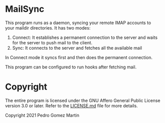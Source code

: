 # MailSync
This program runs as a daemon, syncing your remote IMAP accounts to
your maildir directories. It has two modes:

1. Connect: It establishes a permanent connection to the server and
   waits for the server to push mail to the client.
2. Sync: It connects to the server and fetches all the available mail

In Connect mode it syncs first and then does the permanent connection.

This program can be configured to run hooks after fetching mail.

# Copyright
The entire program is licensed under the GNU Affero General Public
License version 3.0 or later. Refer to the [LICENSE.md](./LICENSE.md)
file for more details.

Copyright 2021 Pedro Gomez Martin
